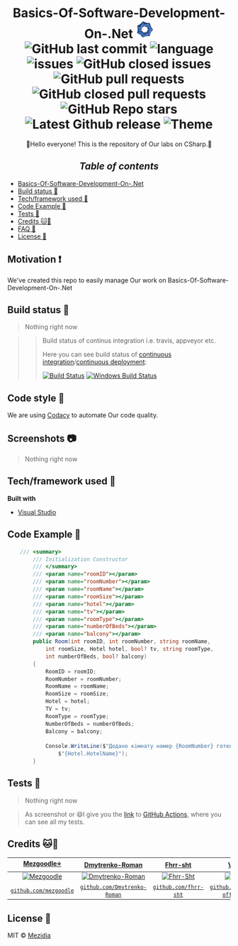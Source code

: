 <h1 id="Basics-Of-Software-Development-On-.Net" align="center">
  Basics-Of-Software-Development-On-.Net <img alt="logo" width="40" height="40" src="https://raw.githubusercontent.com/mezgoodle/images/master/MezidiaLogoTransparent.png" /><br>
  <img alt="GitHub last commit" src="https://img.shields.io/github/last-commit/mezidia/Basics-Of-Software-Development-On-.Net.svg?style=flat-square&logo=github&logoColor=white">
  <img alt="language" src="https://img.shields.io/badge/language-CSharp-blueviolet?style=flat-square" />
  <img alt="issues" src="https://img.shields.io/github/issues/mezidia/Basics-Of-Software-Development-On-.Net?style=flat-square" />
  <img alt="GitHub closed issues" src="https://img.shields.io/github/issues-closed/mezidia/Basics-Of-Software-Development-On-.Net?style=flat-square" />
  <img alt="GitHub pull requests" src="https://img.shields.io/github/issues-pr/mezidia/Basics-Of-Software-Development-On-.Net?style=flat-square" />
  <img alt="GitHub closed pull requests" src="https://img.shields.io/github/issues-pr-closed/mezidia/Basics-Of-Software-Development-On-.Net?style=flat-square" />
  <img alt="GitHub Repo stars" src="https://img.shields.io/github/stars/mezidia/Basics-Of-Software-Development-On-.Net?style=flat-square" />
  <img alt="Latest Github release" src="https://img.shields.io/github/release/mezidia/Basics-Of-Software-Development-On-.Net?style=flat-square" />
  <img alt="Theme" src="https://img.shields.io/badge/Theme-Study-brightgreen?style=flat-square" />
</h1>

<p align="center">
 🌟Hello everyone! This is the repository of Our labs on CSharp.🌟
</p>

<h2 align="center">
  <i>Table of contents</i>
</h2>

- [Basics-Of-Software-Development-On-.Net](#Basics-Of-Software-Development-On-.Net)
- [Build status :hammer:](#build-status-hammer)
- [Tech/framework used :wrench:](#techframework-used-wrench)
- [Code Example :pushpin:](#code-example-pushpin)
- [Tests :microscope:](#tests-microscope)
- [Credits :cat::handshake:](#credits-cathandshake)
- [FAQ :speech_balloon:](#faq)
- [License :bookmark:](#license-bookmark)

## Motivation :exclamation:

We've created this repo to easily manage Our work on Basics-Of-Software-Development-On-.Net

## Build status :hammer:

> Nothing right now

> >
> >Build status of continus integration i.e. travis, appveyor etc.
> >
> >Here you can see build status of [continuous integration](https://en.wikipedia.org/wiki/Continuous_integration)/[continuous deployment](https://en.wikipedia.org/wiki/Continuous_deployment):
> >
> >[![Build Status](https://travis-ci.org/akashnimare/foco.svg?branch=master)](https://travis-ci.org/akashnimare/foco)
> >[![Windows Build Status](https://ci.appveyor.com/api/projects/status/github/akashnimare/foco?branch=master&svg=true)](https://ci.appveyor.com/project/akashnimare/foco/branch/master)

## Code style :scroll:

We are using [Codacy](https://www.codacy.com/) to automate Our code quality.
 
## Screenshots :camera:

> Nothing right now

## Tech/framework used :wrench:

**Built with**

- [Visual Studio](https://visualstudio.microsoft.com/)

## Code Example :pushpin:

```csharp
    /// <summary>
		/// Initialization Constructor
		/// </summary>
		/// <param name="roomID"></param>
		/// <param name="roomNumber"></param>
		/// <param name="roomName"></param>
		/// <param name="roomSize"></param>
		/// <param name="hotel"></param>
		/// <param name="tv"></param>
		/// <param name="roomType"></param>
		/// <param name="numberOfBeds"></param>
		/// <param name="balcony"></param>
		public Room(int roomID, int roomNumber, string roomName,
			int roomSize, Hotel hotel, bool? tv, string roomType,
			int numberOfBeds, bool? balcony)
		{
			RoomID = roomID;
			RoomNumber = roomNumber;
			RoomName = roomName;
			RoomSize = roomSize;
			Hotel = hotel;
			TV = tv;
			RoomType = roomType;
			NumberOfBeds = numberOfBeds;
			Balcony = balcony;

			Console.WriteLine($"Додано кiмнату номер {RoomNumber} готелю " +
				$"{Hotel.HotelName}");
		}
```

## Tests :microscope:

> Nothing right now

> As screenshot or :smile:I give you the [link](https://github.com/mezgoodle/sync-folders/actions?query=workflow%3A%22Python+package%22) to [GitHub Actions](https://github.com/features/actions), where you can see all my tests.

## Credits :cat::handshake:

| <a href="https://github.com/mezgoodle" target="_blank">**Mezgoodle⭐️**</a> | <a href="https://github.com/Dmytrenko-Roman" target="_blank">**Dmytrenko-Roman**</a> | <a href="https://github.com/fhrr-sht" target="_blank">**Fhrr-sht**</a> | <a href="https://github.com/VsIG-official" target="_blank">**VsIG**</a> |
| :---: |:---:| :---:| :---: |
| [![Mezgoodle](https://avatars.githubusercontent.com/u/41520940?s=400&u=530e013f3714e81792fc6b99399c7a6eda6ea63d&v=4)](https://github.com/mezgoodle) | [![Dmytrenko-Roman](https://avatars.githubusercontent.com/u/54878089?s=400&u=075796965fc5db27cc5b6b179b9325bf312ce0b9&v=4)](https://github.com/Dmytrenko-Roman) | [![Fhrr-Sht](https://avatars.githubusercontent.com/u/54956154?s=400&v=4)](https://github.com/fhrr-sht) | [![VsIG](https://avatars0.githubusercontent.com/u/50269023?s=400&u=522283a8fce57866b73427f94a742fb83e0b1b40&v=4)](https://github.com/VsIG-official)  |
| <a href="https://github.com/mezgoodle" target="_blank">`github.com/mezgoodle`</a> | <a href="https://github.com/Dmytrenko-Roman" target="_blank">`github.com/Dmytrenko-Roman`</a> | <a href="https://github.com/fhrr-sht" target="_blank">`github.com/fhrr-sht`</a> | <a href="https://github.com/VsIG-official" target="_blank">`github.com/VsIG-official`</a> |

## License :bookmark:

MIT © [Mezidia](https://github.com/mezidia)
